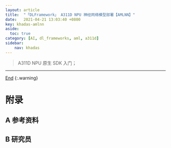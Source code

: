 ```yaml
---
layout: article
title:  "「DLFramework」 A311D NPU 神经网络模型部署【AMLNN】"
date:   2021-04-21 13:03:40 +0800
key: khadas-amlnn
aside:
  toc: true
category: [AI, dl_frameworks, aml, a311d]
sidebar:
    nav: khadas
---
```

<span id='head'></span>  
>A311D NPU 原生 SDK 入门；      

<!--more-->     



-------------------  
[End](#head)
{:.warning}  


# 附录
## A 参考资料
## B 研究员
